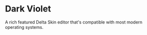 # Dark Violet

A rich featured Delta Skin editor that's compatible with most modern operating systems.
